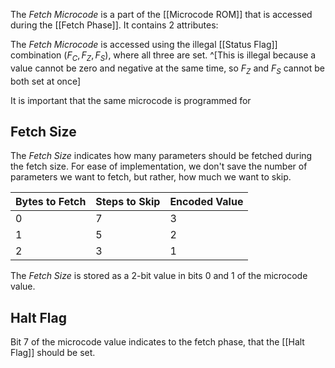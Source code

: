 The _Fetch Microcode_ is a part of the [[Microcode ROM]] that is accessed during the [[Fetch Phase]]. It contains 2 attributes:

The _Fetch Microcode_ is accessed using the illegal [[Status Flag]] combination $(F_C, F_Z, F_S)$, where all three are set. ^[This is illegal because a value cannot be zero and negative at the same time, so $F_Z$ and $F_S$ cannot be both set at once]

It is important that the same microcode is programmed for
## Fetch Size

The _Fetch Size_ indicates how many parameters should be fetched during the fetch size. For ease of implementation, we don't save the number of parameters we want to fetch, but rather, how much we want to skip.

| Bytes to Fetch | Steps to Skip | Encoded Value |
| -------------- | ------------- | ------------- |
| 0              | 7             | 3             |
| 1              | 5             | 2             |
| 2              | 3             | 1             |

The _Fetch Size_ is stored as a 2-bit value in bits 0 and 1 of the microcode value.

## Halt Flag

Bit 7 of the microcode value indicates to the fetch phase, that the [[Halt Flag]] should be set.